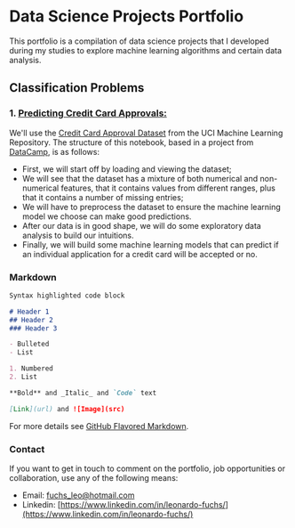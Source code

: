 # Data Science Projects Portfolio

This portfolio is a compilation of data science projects that I developed during my studies to explore machine learning algorithms and certain data analysis.

## **Classification Problems**

### 1. [Predicting Credit Card Approvals:](https://github.com/LeoFuchs/LeoFuchs.github.io/blob/master/projects/Predicting%20Credit%20Card%20Approvals/notebook.ipynb)

We'll use the [Credit Card Approval Dataset](http://archive.ics.uci.edu/ml/datasets/credit+approval) from the UCI Machine Learning Repository. The structure of this notebook, based in a project from [DataCamp](https://www.datacamp.com/projects/558), is as follows:

* First, we will start off by loading and viewing the dataset;
* We will see that the dataset has a mixture of both numerical and non-numerical features, that it contains values from different ranges, plus that it contains a number of missing entries;
* We will have to preprocess the dataset to ensure the machine learning model we choose can make good predictions.
* After our data is in good shape, we will do some exploratory data analysis to build our intuitions.
* Finally, we will build some machine learning models that can predict if an individual application for a credit card will be accepted or no.

### Markdown

```markdown
Syntax highlighted code block

# Header 1
## Header 2
### Header 3

- Bulleted
- List

1. Numbered
2. List

**Bold** and _Italic_ and `Code` text

[Link](url) and ![Image](src)
```

For more details see [GitHub Flavored Markdown](https://guides.github.com/features/mastering-markdown/).

### Contact

If you want to get in touch to comment on the portfolio, job opportunities or collaboration, use any of the following means:

- Email: fuchs_leo@hotmail.com
- Linkedin: [https://www.linkedin.com/in/leonardo-fuchs/](https://www.linkedin.com/in/leonardo-fuchs/)
